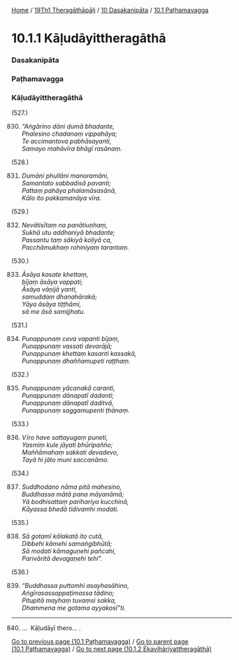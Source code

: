 
[Home](/) / [19Th1 Theragāthāpāḷi](../../../19Th1.md) / [10 Dasakanipāta](../../10.md) / [10.1 Paṭhamavagga](../10.1.md)

# 10.1.1 Kāḷudāyittheragāthā

### Dasakanipāta

### Paṭhamavagga

### Kāḷudāyittheragāthā

(527.)

830. _“Aṅgārino dāni dumā bhadante,_  
_Phalesino chadanaṃ vippahāya;_  
_Te accimantova pabhāsayanti,_  
_Samayo mahāvīra bhāgī rasānaṃ._  


(528.)

831. _Dumāni phullāni manoramāni,_  
_Samantato sabbadisā pavanti;_  
_Pattaṃ pahāya phalamāsasānā,_  
_Kālo ito pakkamanāya vīra._  


(529.)

832. _Nevātisītaṃ na panātiuṇhaṃ,_  
_Sukhā utu addhaniyā bhadante;_  
_Passantu taṃ sākiyā koḷiyā ca,_  
_Pacchāmukhaṃ rohiniyaṃ tarantaṃ._  


(530.)

833. _Āsāya kasate khettaṃ,_  
_bījaṃ āsāya vappati;_  
_Āsāya vāṇijā yanti,_  
_samuddaṃ dhanahārakā;_  
_Yāya āsāya tiṭṭhāmi,_  
_sā me āsā samijjhatu._  


(531.)

834. _Punappunaṃ ceva vapanti bījaṃ,_  
_Punappunaṃ vassati devarājā;_  
_Punappunaṃ khettaṃ kasanti kassakā,_  
_Punappunaṃ dhaññamupeti raṭṭhaṃ._  


(532.)

835. _Punappunaṃ yācanakā caranti,_  
_Punappunaṃ dānapatī dadanti;_  
_Punappunaṃ dānapatī daditvā,_  
_Punappunaṃ saggamupenti ṭhānaṃ._  


(533.)

836. _Vīro have sattayugaṃ puneti,_  
_Yasmiṃ kule jāyati bhūripañño;_  
_Maññāmahaṃ sakkati devadevo,_  
_Tayā hi jāto muni saccanāmo._  


(534.)

837. _Suddhodano nāma pitā mahesino,_  
_Buddhassa mātā pana māyanāmā;_  
_Yā bodhisattaṃ parihariya kucchinā,_  
_Kāyassa bhedā tidivamhi modati._  


(535.)

838. _Sā gotamī kālakatā ito cutā,_  
_Dibbehi kāmehi samaṅgibhūtā;_  
_Sā modati kāmaguṇehi pañcahi,_  
_Parivāritā devagaṇehi tehi”._  


(536.)

839. _“Buddhassa puttomhi asayhasāhino,_  
_Aṅgīrasassappaṭimassa tādino;_  
_Pitupitā mayhaṃ tuvaṃsi sakka,_  
_Dhammena me gotama ayyakosī”ti._  


---

840. …  Kāḷudāyī thero… .



[Go to previous page (10.1 Paṭhamavagga)](../10.1.md) / [Go to parent page (10.1 Paṭhamavagga)](../10.1.md) / [Go to next page (10.1.2 Ekavihāriyattheragāthā)](10.1.2.md)


